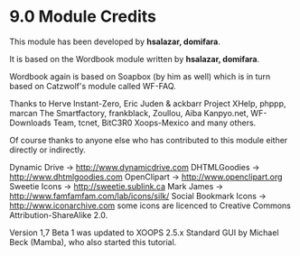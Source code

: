 # 9.0 Module Credits

This module has been developed by **hsalazar, domifara**.          

It is based on the Wordbook module written by **hsalazar, domifara**.

Wordbook  again is based on Soapbox (by him as well) which is in turn based on Catzwolf's module called WF-FAQ.

Thanks to Herve Instant-Zero, Eric Juden & ackbarr Project XHelp, phppp, marcan The Smartfactory, frankblack, Zoullou, Aiba Kanpyo.net, WF-Downloads Team, tcnet, BitC3R0 Xoops-Mexico and many others.

Of course thanks to anyone else who has contributed to this module either directly or indirectly.

Dynamic Drive                  -> http://www.dynamicdrive.com
DHTMLGoodies                   -> http://www.dhtmlgoodies.com
OpenClipart                    -> http://www.openclipart.org
Sweetie Icons                  -> http://sweetie.sublink.ca
Mark James                     -> http://www.famfamfam.com/lab/icons/silk/
Social Bookmark Icons          -> http://www.iconarchive.com
some icons are licenced to Creative Commons Attribution-ShareAlike 2.0.


Version 1,7 Beta 1 was updated to XOOPS 2.5.x Standard GUI by Michael Beck (Mamba), who also started this tutorial.